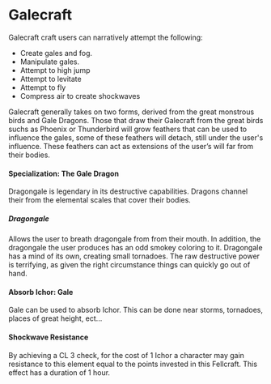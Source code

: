# Galecraft

Galecraft craft users can narratively attempt the following:

- Create gales and fog.
- Manipulate gales.
- Attempt to high jump
- Attempt to levitate
- Attempt to fly
- Compress air to create shockwaves

Galecraft generally takes on two forms, derived from the great monstrous birds and Gale Dragons. Those that draw their Galecraft from the great birds suchs as Phoenix or Thunderbird will grow feathers that can be used to influence the gales, some of these feathers will detach, still under the user's influence. These feathers can act as extensions of the user’s will far from their bodies.

#### Specialization: The Gale Dragon

Dragongale is legendary in its destructive capabilities. Dragons channel their from the elemental scales that cover their bodies.

##### Dragongale

Allows the user to breath dragongale from from their mouth. In addition, the dragongale the user produces has an odd smokey coloring to it. Dragongale has a mind of its own, creating small tornadoes. The raw destructive power is terrifying, as given the right circumstance things can quickly go out of hand.

#### Absorb Ichor: Gale

Gale can be used to absorb Ichor. This can be done near storms, tornadoes, places of great height, ect...

#### Shockwave Resistance

By achieving a CL 3 check, for the cost of 1 Ichor a character may gain resistance to this element equal to the points invested in this Fellcraft. This effect has a duration of 1 hour.
